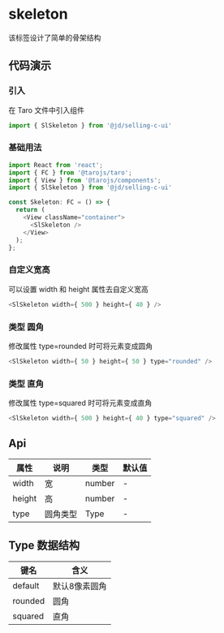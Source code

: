  
# skeleton
该标签设计了简单的骨架结构
## 代码演示
### 引入
在 Taro 文件中引入组件
```js
import { SlSkeleton } from '@jd/selling-c-ui'
```
### 基础用法
```js
import React from 'react';
import { FC } from '@tarojs/taro';
import { View } from '@tarojs/components';
import { SlSkeleton } from '@jd/selling-c-ui'

const Skeleton: FC = () => {
  return (
    <View className="container">
      <SlSkeleton />
    </View>
  );
};
```

### 自定义宽高
可以设置 width 和 height 属性去自定义宽高
```js
<SlSkeleton width={ 500 } height={ 40 } />
```

### 类型 圆角
修改属性 type=rounded 时可将元素变成圆角
```js
<SlSkeleton width={ 50 } height={ 50 } type="rounded" />
```

### 类型 直角
修改属性 type=squared 时可将元素变成直角
```js
<SlSkeleton width={ 500 } height={ 40 } type="squared" />
```

## Api
|  属性   | 说明  | 类型 | 默认值 |
|  ----  | ----  | ---- | ---- |
| width | 宽 | number | - |
| height | 高 | number | - |
| type | 圆角类型 | Type | - |

## Type 数据结构
|  键名   | 含义  |
|  ----  | ----  |
| default | 默认8像素圆角 |
| rounded | 圆角 |
| squared | 直角 |
